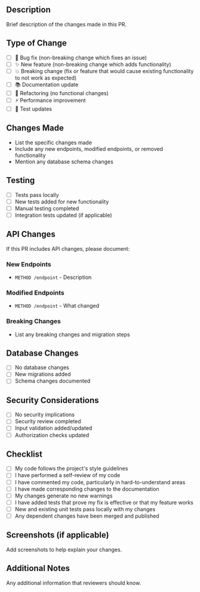 ## Description

Brief description of the changes made in this PR.

## Type of Change

- [ ] 🐛 Bug fix (non-breaking change which fixes an issue)
- [ ] ✨ New feature (non-breaking change which adds functionality)
- [ ] 💥 Breaking change (fix or feature that would cause existing functionality to not work as expected)
- [ ] 📚 Documentation update
- [ ] 🔧 Refactoring (no functional changes)
- [ ] ⚡ Performance improvement
- [ ] 🧪 Test updates

## Changes Made

- List the specific changes made
- Include any new endpoints, modified endpoints, or removed functionality
- Mention any database schema changes

## Testing

- [ ] Tests pass locally
- [ ] New tests added for new functionality
- [ ] Manual testing completed
- [ ] Integration tests updated (if applicable)

## API Changes

If this PR includes API changes, please document:

### New Endpoints
- `METHOD /endpoint` - Description

### Modified Endpoints
- `METHOD /endpoint` - What changed

### Breaking Changes
- List any breaking changes and migration steps

## Database Changes

- [ ] No database changes
- [ ] New migrations added
- [ ] Schema changes documented

## Security Considerations

- [ ] No security implications
- [ ] Security review completed
- [ ] Input validation added/updated
- [ ] Authorization checks updated

## Checklist

- [ ] My code follows the project's style guidelines
- [ ] I have performed a self-review of my code
- [ ] I have commented my code, particularly in hard-to-understand areas
- [ ] I have made corresponding changes to the documentation
- [ ] My changes generate no new warnings
- [ ] I have added tests that prove my fix is effective or that my feature works
- [ ] New and existing unit tests pass locally with my changes
- [ ] Any dependent changes have been merged and published

## Screenshots (if applicable)

Add screenshots to help explain your changes.

## Additional Notes

Any additional information that reviewers should know. 